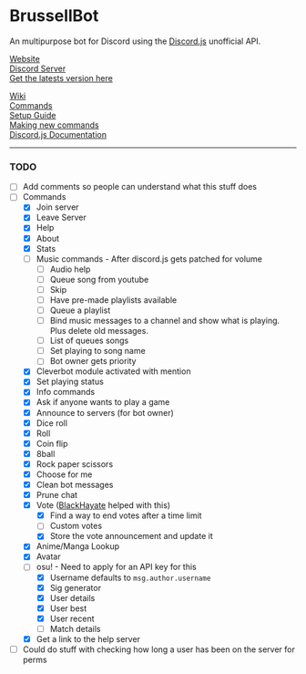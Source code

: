 # BrussellBot

An multipurpose bot for Discord using the [Discord.js](https://github.com/hydrabolt/discord.js/) unofficial API.

[Website](http://brussell98.github.io/BrussellBot)   
[Discord Server](https://discord.gg/0kvLlwb7slG3XCCQ)   
[Get the latests version here](https://github.com/brussell98/BrussellBot/releases/latest)

[Wiki](https://github.com/brussell98/BrussellBot/wiki)   
[Commands](https://github.com/brussell98/BrussellBot/wiki/Commands)   
[Setup Guide](https://github.com/brussell98/BrussellBot/wiki/Setup-Guide)   
[Making new commands](https://github.com/brussell98/BrussellBot/wiki/New-Command-Guide)   
[Discord.js Documentation](http://discordjs.readthedocs.org/en/latest/)

---

### TODO

- [ ] Add comments so people can understand what this stuff does
- [ ] Commands
	- [x] Join server
	- [x] Leave Server
	- [x] Help
	- [x] About
	- [x] Stats
	- [ ] Music commands - After discord.js gets patched for volume
		- [ ] Audio help
		- [ ] Queue song from youtube
		- [ ] Skip
		- [ ] Have pre-made playlists available
		- [ ] Queue a playlist
		- [ ] Bind music messages to a channel and show what is playing. Plus delete old messages.
		- [ ] List of queues songs
		- [ ] Set playing to song name
		- [ ] Bot owner gets priority
	- [x] Cleverbot module activated with mention
	- [x] Set playing status
	- [x] Info commands
	- [x] Ask if anyone wants to play a game
	- [x] Announce to servers (for bot owner)
	- [x] Dice roll
	- [x] Roll
	- [x] Coin flip
	- [x] 8ball
	- [x] Rock paper scissors
	- [x] Choose for me
	- [x] Clean bot messages
	- [x] Prune chat
	- [x] Vote ([BlackHayate](https://github.com/BlackHayate) helped with this)
		- [x] Find a way to end votes after a time limit
		- [ ] Custom votes
		- [x] Store the vote announcement and update it
	- [x] Anime/Manga Lookup
	- [x] Avatar
	- [ ] osu! - Need to apply for an API key for this
		- [x] Username defaults to `msg.author.username`
		- [x] Sig generator
		- [x] User details
		- [x] User best
		- [x] User recent
		- [ ] Match details
	- [x] Get a link to the help server
- [ ] Could do stuff with checking how long a user has been on the server for perms
